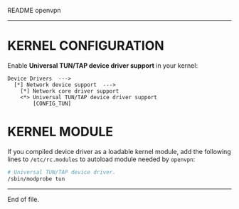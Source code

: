 README openvpn

---


KERNEL CONFIGURATION
====================

Enable **Universal TUN/TAP device driver support** in your kernel:

```
Device Drivers  --->
  [*] Network device support  --->
    [*] Network core driver support
    <*> Universal TUN/TAP device driver support
        [CONFIG_TUN]
```


KERNEL MODULE
=============

If you compiled device driver as a loadable kernel module, add the following
lines to `/etc/rc.modules` to autoload module needed by `openvpn`:

```sh
# Universal TUN/TAP device driver.
/sbin/modprobe tun
```


---

End of file.
